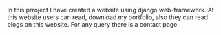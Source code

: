 In this prroject I have created a website using django web-framework. At this website users can read, download my portfolio, also they can read blogs on this website. For any query there is a contact page.
